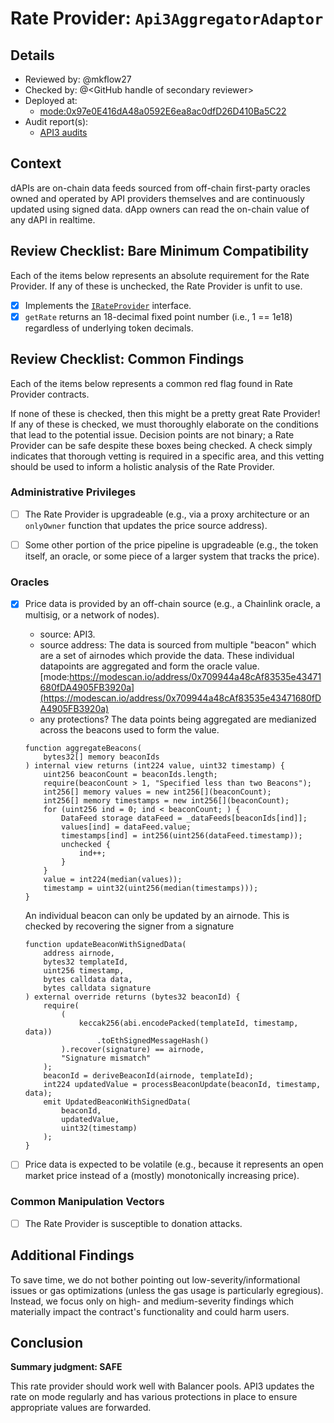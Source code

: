 # Rate Provider: `Api3AggregatorAdaptor`

## Details
- Reviewed by: @mkflow27
- Checked by: @\<GitHub handle of secondary reviewer\>
- Deployed at:
    - [mode:0x97e0E416dA48a0592E6ea8ac0dfD26D410Ba5C22](https://modescan.io/address/0x97e0E416dA48a0592E6ea8ac0dfD26D410Ba5C22/contract/34443/code)
- Audit report(s):
    - [API3 audits](https://dapi-docs.api3.org/reference/dapis/understand/security.html)

## Context
dAPIs are on-chain data feeds sourced from off-chain first-party oracles owned and operated by API providers themselves and are continuously updated using signed data. dApp owners can read the on-chain value of any dAPI in realtime.

## Review Checklist: Bare Minimum Compatibility
Each of the items below represents an absolute requirement for the Rate Provider. If any of these is unchecked, the Rate Provider is unfit to use.

- [x] Implements the [`IRateProvider`](https://github.com/balancer/balancer-v2-monorepo/blob/bc3b3fee6e13e01d2efe610ed8118fdb74dfc1f2/pkg/interfaces/contracts/pool-utils/IRateProvider.sol) interface.
- [x] `getRate` returns an 18-decimal fixed point number (i.e., 1 == 1e18) regardless of underlying token decimals.

## Review Checklist: Common Findings
Each of the items below represents a common red flag found in Rate Provider contracts.

If none of these is checked, then this might be a pretty great Rate Provider! If any of these is checked, we must thoroughly elaborate on the conditions that lead to the potential issue. Decision points are not binary; a Rate Provider can be safe despite these boxes being checked. A check simply indicates that thorough vetting is required in a specific area, and this vetting should be used to inform a holistic analysis of the Rate Provider.

### Administrative Privileges
- [ ] The Rate Provider is upgradeable (e.g., via a proxy architecture or an `onlyOwner` function that updates the price source address).

- [ ] Some other portion of the price pipeline is upgradeable (e.g., the token itself, an oracle, or some piece of a larger system that tracks the price). 

### Oracles
- [x] Price data is provided by an off-chain source (e.g., a Chainlink oracle, a multisig, or a network of nodes).
    - source: API3.
    - source address: The data is sourced from multiple "beacon" which are a set of airnodes which provide the data. These individual datapoints are aggregated and form the oracle value. [mode:https://modescan.io/address/0x709944a48cAf83535e43471680fDA4905FB3920a](https://modescan.io/address/0x709944a48cAf83535e43471680fDA4905FB3920a)
    - any protections? The data points being aggregated are medianized across the beacons used to form the value.
    ```solidity
    function aggregateBeacons(
        bytes32[] memory beaconIds
    ) internal view returns (int224 value, uint32 timestamp) {
        uint256 beaconCount = beaconIds.length;
        require(beaconCount > 1, "Specified less than two Beacons");
        int256[] memory values = new int256[](beaconCount);
        int256[] memory timestamps = new int256[](beaconCount);
        for (uint256 ind = 0; ind < beaconCount; ) {
            DataFeed storage dataFeed = _dataFeeds[beaconIds[ind]];
            values[ind] = dataFeed.value;
            timestamps[ind] = int256(uint256(dataFeed.timestamp));
            unchecked {
                ind++;
            }
        }
        value = int224(median(values));
        timestamp = uint32(uint256(median(timestamps)));
    }
    ```
    An individual beacon can only be updated by an airnode. This is checked by recovering the signer from a signature
    ```solidity
    function updateBeaconWithSignedData(
        address airnode,
        bytes32 templateId,
        uint256 timestamp,
        bytes calldata data,
        bytes calldata signature
    ) external override returns (bytes32 beaconId) {
        require(
            (
                keccak256(abi.encodePacked(templateId, timestamp, data))
                    .toEthSignedMessageHash()
            ).recover(signature) == airnode,
            "Signature mismatch"
        );
        beaconId = deriveBeaconId(airnode, templateId);
        int224 updatedValue = processBeaconUpdate(beaconId, timestamp, data);
        emit UpdatedBeaconWithSignedData(
            beaconId,
            updatedValue,
            uint32(timestamp)
        );
    }
    ```

- [ ] Price data is expected to be volatile (e.g., because it represents an open market price instead of a (mostly) monotonically increasing price).

### Common Manipulation Vectors
- [ ] The Rate Provider is susceptible to donation attacks.


## Additional Findings
To save time, we do not bother pointing out low-severity/informational issues or gas optimizations (unless the gas usage is particularly egregious). Instead, we focus only on high- and medium-severity findings which materially impact the contract's functionality and could harm users.

## Conclusion
**Summary judgment: SAFE**

This rate provider should work well with Balancer pools. API3 updates the rate on mode regularly and has various protections in place to ensure appropriate values are forwarded.
